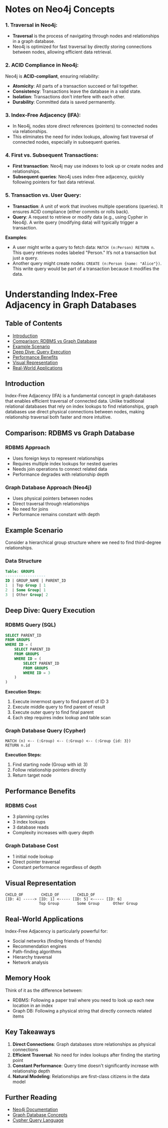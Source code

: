 # Notes on Neo4j Concepts

### 1. Traversal in Neo4j:
- **Traversal** is the process of navigating through nodes and relationships in a graph database.
- Neo4j is optimized for fast traversal by directly storing connections between nodes, allowing efficient data retrieval.

### 2. ACID Compliance in Neo4j:
Neo4j is **ACID-compliant**, ensuring reliability:
- **Atomicity**: All parts of a transaction succeed or fail together.
- **Consistency**: Transactions leave the database in a valid state.
- **Isolation**: Transactions don't interfere with each other.
- **Durability**: Committed data is saved permanently.

### 3. Index-Free Adjacency (IFA):
- In Neo4j, nodes store direct references (pointers) to connected nodes via relationships.
- This eliminates the need for index lookups, allowing fast traversal of connected nodes, especially in subsequent queries.

### 4. First vs. Subsequent Transactions:
- **First transaction**: Neo4j may use indexes to look up or create nodes and relationships.
- **Subsequent queries**: Neo4j uses index-free adjacency, quickly following pointers for fast data retrieval.

### 5. Transaction vs. User Query:
- **Transaction**: A unit of work that involves multiple operations (queries). It ensures ACID compliance (either commits or rolls back).
- **Query**: A request to retrieve or modify data (e.g., using Cypher in Neo4j). A write query (modifying data) will typically trigger a transaction.

**Examples**:
- A user might write a query to fetch data: `MATCH (n:Person) RETURN n`. This query retrieves nodes labeled "Person." It’s not a transaction but just a query.
- Another query might create nodes: `CREATE (n:Person {name: "Alice"})`. This write query would be part of a transaction because it modifies the data.


# Understanding Index-Free Adjacency in Graph Databases

## Table of Contents
- [Introduction](#introduction)
- [Comparison: RDBMS vs Graph Database](#comparison-rdbms-vs-graph-database)
- [Example Scenario](#example-scenario)
- [Deep Dive: Query Execution](#deep-dive-query-execution)
- [Performance Benefits](#performance-benefits)
- [Visual Representation](#visual-representation)
- [Real-World Applications](#real-world-applications)

## Introduction
Index-Free Adjacency (IFA) is a fundamental concept in graph databases that enables efficient traversal of connected data. Unlike traditional relational databases that rely on index lookups to find relationships, graph databases use direct physical connections between nodes, making relationship traversal both faster and more intuitive.

## Comparison: RDBMS vs Graph Database

### RDBMS Approach
- Uses foreign keys to represent relationships
- Requires multiple index lookups for nested queries
- Needs join operations to connect related data
- Performance degrades with relationship depth

### Graph Database Approach (Neo4j)
- Uses physical pointers between nodes
- Direct traversal through relationships
- No need for joins
- Performance remains constant with depth

## Example Scenario
Consider a hierarchical group structure where we need to find third-degree relationships.

### Data Structure
```sql
Table: GROUPS
------------------
ID | GROUP_NAME | PARENT_ID
1  | Top Group | 1
2  | Some Group| 1
3  | Other Group| 2
```

## Deep Dive: Query Execution

### RDBMS Query (SQL)
```sql
SELECT PARENT_ID
FROM GROUPS
WHERE ID = (
    SELECT PARENT_ID
    FROM GROUPS
    WHERE ID = (
        SELECT PARENT_ID
        FROM GROUPS
        WHERE ID = 3
    )
)
```

**Execution Steps:**
1. Execute innermost query to find parent of ID 3
2. Execute middle query to find parent of result
3. Execute outer query to find final parent
4. Each step requires index lookup and table scan

### Graph Database Query (Cypher)
```cypher
MATCH (n) <-- (:Group) <-- (:Group) <-- (:Group {id: 3})
RETURN n.id
```

**Execution Steps:**
1. Find starting node (Group with id: 3)
2. Follow relationship pointers directly
3. Return target node

## Performance Benefits

### RDBMS Cost
- 3 planning cycles
- 3 index lookups
- 3 database reads
- Complexity increases with query depth

### Graph Database Cost
- 1 initial node lookup
- Direct pointer traversal
- Constant performance regardless of depth

## Visual Representation

```
CHILD_OF        CHILD_OF        CHILD_OF
[ID: 4] -----> [ID: 1] <----- [ID: 5] <----- [ID: 6]
               Top Group        Some Group      Other Group
```

## Real-World Applications

Index-Free Adjacency is particularly powerful for:
- Social networks (finding friends of friends)
- Recommendation engines
- Path-finding algorithms
- Hierarchy traversal
- Network analysis

## Memory Hook
Think of it as the difference between:
- RDBMS: Following a paper trail where you need to look up each new location in an index
- Graph DB: Following a physical string that directly connects related items

## Key Takeaways

1. **Direct Connections**: Graph databases store relationships as physical connections
2. **Efficient Traversal**: No need for index lookups after finding the starting point
3. **Constant Performance**: Query time doesn't significantly increase with relationship depth
4. **Natural Modeling**: Relationships are first-class citizens in the data model

## Further Reading
- [Neo4j Documentation](https://neo4j.com/docs/)
- [Graph Database Concepts](https://neo4j.com/developer/graph-database/)
- [Cypher Query Language](https://neo4j.com/developer/cypher/)
